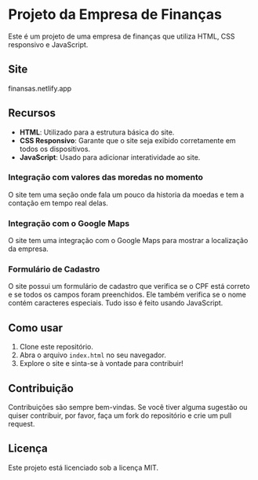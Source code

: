 # Projeto da Empresa de Finanças

Este é um projeto de uma empresa de finanças que utiliza HTML, CSS responsivo e JavaScript.

## Site

finansas.netlify.app

## Recursos

- **HTML**: Utilizado para a estrutura básica do site.
- **CSS Responsivo**: Garante que o site seja exibido corretamente em todos os dispositivos.
- **JavaScript**: Usado para adicionar interatividade ao site.

### Integração com valores das moredas no momento

O site tem uma seção onde fala um pouco da historia da moedas e tem a contação em tempo real delas.

### Integração com o Google Maps

O site tem uma integração com o Google Maps para mostrar a localização da empresa.

### Formulário de Cadastro

O site possui um formulário de cadastro que verifica se o CPF está correto e se todos os campos foram preenchidos. Ele também verifica se o nome contém caracteres especiais. Tudo isso é feito usando JavaScript.

## Como usar

1. Clone este repositório.
2. Abra o arquivo `index.html` no seu navegador.
3. Explore o site e sinta-se à vontade para contribuir!

## Contribuição

Contribuições são sempre bem-vindas. Se você tiver alguma sugestão ou quiser contribuir, por favor, faça um fork do repositório e crie um pull request.

## Licença

Este projeto está licenciado sob a licença MIT.
